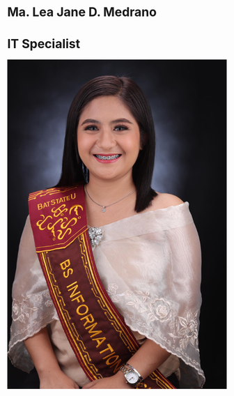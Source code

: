 # Ma. Lea Jane D. Medrano
# IT Specialist
![441988712_1132619884447478_4176310865170617398_n.jpg](https://github.com/Maleajane/Medrano-Portfolio/blob/main/441988712_1132619884447478_4176310865170617398_n.jpg)


